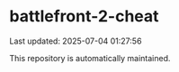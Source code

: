 # battlefront-2-cheat

Last updated: 2025-07-04 01:27:56

This repository is automatically maintained.
